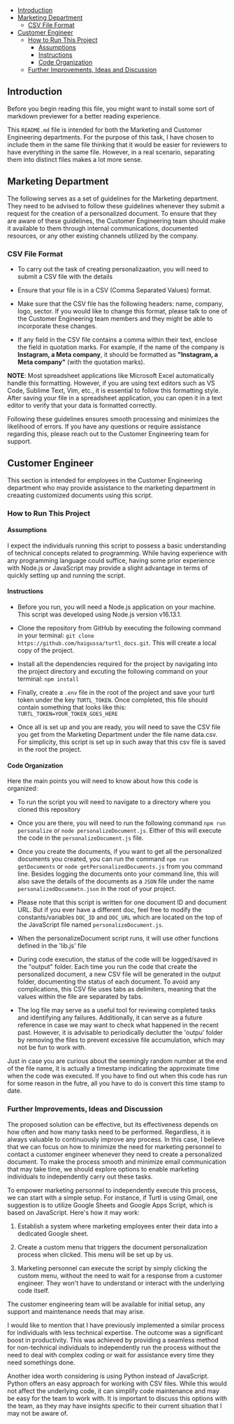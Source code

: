 - [Introduction](#introduction)
- [Marketing Department](#marketing-department)
  - [CSV File Format](#csv-file-format)
- [Customer Engineer](#customer-engineer)
  - [How to Run This Project](#how-to-run-this-project)
    - [Assumptions](#assumptions)
    - [Instructions](#instructions)
    - [Code Organization](#code-organization)
  - [Further Improvements, Ideas and Discussion](#further-improvements-ideas-and-discussion)

## Introduction

Before you begin reading this file, you might want to install some sort of markdown previewer for a better reading experience.

This `README.md` file is intended for both the Marketing and Customer Engineering departments. For the purpose of this task, I have chosen to include them in the same file thinking that it would be easier for reviewers to have everything in the same file. However, in a real scenario, separating them into distinct files makes a lot more sense.

## Marketing Department

The following serves as a set of guidelines for the Marketing department. They need to be advised to follow these guidelines whenever they submit a request for the creation of a personalized document. To ensure that they are aware of these guidelines, the Customer Engineering team should make it available to them through internal communications, documented resources, or any other existing channels utilized by the company.

### CSV File Format
- To carry out the task of creating personalizaation, you will need to submit a CSV file with the details 

- Ensure that your file is in a CSV (Comma Separated Values) format.

- Make sure that the CSV file has the following headers: name, company, logo, sector. If you would like to change this format, please talk to one of the Customer Engineering team members and they might be able to incorporate these changes. 

- If any field in the CSV file contains a comma within their text, enclose the field in quotation marks. For example, if the name of the company is **Instagram, a Meta company**, it should be formatted as **"Instagram, a Meta company"** (with the quotation marks).

**NOTE**: Most spreadsheet applications like Microsoft Excel automatically handle this formatting. However, if you are using text editors such as VS Code, Sublime Text, Vim, etc., it is essential to follow this formatting style. After saving your file in a spreadsheet application, you can open it in a text editor to verify that your data is formatted correctly.

Following these guidelines ensures smooth processing and minimizes the likelihood of errors. If you have any questions or require assistance regarding this, please reach out to the Customer Engineering team for support.

## Customer Engineer

This section is intended for employees in the Customer Engineering department who may provide assistance to the marketing department in creaating customized documents using this script.

### How to Run This Project

#### Assumptions

I expect the individuals running this script to possess a basic understanding of technical concepts related to programming. While having experience with any programming language could suffice, having some prior experience with Node.js or JavaScript may provide a slight advantage in terms of quickly setting up and running the script.

#### Instructions

- Before you run, you will need a Node.js application on your machine. This script was developed using Node.js version v16.13.1.

- Clone the repository from GitHub by executing the following command in your terminal: `git clone https://github.com/haigussa/turtl_docs.git`. This will create a local copy of the project.

- Install all the dependencies required for the project by navigating into the project directory and excuting the following command on your terminal: `npm install`

- Finally, create a `.env` file in the root of the project and save your turtl token under the key `TURTL_TOKEN`. Once completed, this file should contain something that looks like this: `TURTL_TOKEN=YOUR_TOKEN_GOES_HERE`

- Once all is set up and you are ready, you will need to save the CSV file you get from the Marketing Department under the file name data.csv. For simplicity, this script is set up in such away that this csv file is saved in the root the project. 

#### Code Organization

Here the main points you will need to know about how this code is organized:

- To run the script you will need to navigate to a directory where you cloned this repository

- Once you are there, you will need to run the following command `npm run personalize` or  `node personalizeDocument.js`. Either of this will execute the code in the `personalizeDocument.js` file. 

- Once you create the documents, if you want to get all the personalized documents you created, you can run the command `npm run getDocuments` or `node getPersonalizedDocuments.js` from you command line. Besides logging the documents onto your command line, this will also save the details of the documents as a `JSON` file under the name `personalizedDocuemetn.json` in the root of your project. 
  
- Please note that this script is written for one document ID and document URL. But if you ever have a different doc, feel free to modify the constants/variables `DOC_ID` and `DOC_URL` which are located on the top of the JavaScript file named `personalizeDocument.js`.

- When the personalizeDocument script runs, it will use other functions defined in the 'lib.js' file

- During code execution, the status of the code will be logged/saved in the "output" folder. Each time you run the code that create the personalized document, a new CSV file will be generated in the output folder, documenting the status of each document. To avoid any complications, this CSV file uses tabs as delimiters, meaning that the values within the file are separated by tabs. 

- The log file may serve as a useful tool for reviewing completed tasks and identifying any failures. Additionally, it can serve as a future reference in case we may want to check what happened in the recent past. However, it is advisable to periodically declutter the 'outpu' folder by removing the files to prevent excessive file accumulation, which may not be fun to work with.

Just in case you are curious about the seemingly random number at the end of the file name, it is actually a timestamp indicating the approximate time when the code was executed. If you have to find out when this code has run for some reason in the futre, all you have to do is convert this time stamp to date.

### Further Improvements, Ideas and Discussion

The proposed solution can be effective, but its effectiveness depends on how often and how many tasks need to be performed. Regardless, it is always valuable to continuously improve any process. In this case, I believe that we can focus on how to minimize the need for marketing personnel to contact a customer engineer whenever they need to create a personalized document. To make the process smooth and minimize email communication that may take time, we should explore options to enable marketing individuals to independently carry out these tasks.

To empower marketing personnel to independently execute this process, we can start with a simple setup. For instance, if Turtl is using Gmail, one suggestion is to utilize Google Sheets and Google Apps Script, which is based on JavaScript. Here's how it may work:

1. Establish a system where marketing employees enter their data into a dedicated Google sheet.

2. Create a custom menu that triggers the document personalization process when clicked. This menu will be set up by us.

3. Marketing personnel can execute the script by simply clicking the custom menu, without the need to wait for a response from a customer engineer. They won't have to understand or interact with the underlying code itself.

The customer engineering team will be available for initial setup, any support and maintenance needs that may arise. 

I would like to mention that I have previously implemented a similar process for individuals with less technical expertise. The outcome was a significant boost in productivity. This was achieved by providing a seamless method for non-technical individuals to independently run the process without the need to deal with complex coding or wait for assistance every time they need somethings done.

Another idea worth considering is using Python instead of JavaScript. Python offers an easy approach for working with CSV files. While this would not affect the underlying code, it can simplify code maintenance and may be easy for the team to work with. It is important to discuss this options with the team, as they may have insights specific to their current situation that I may not be aware of.
